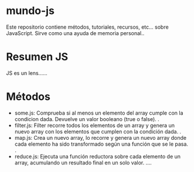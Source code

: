 # mundo-js
Este repositorio contiene métodos, tutoriales, recursos, etc... sobre JavaScript. Sirve como una ayuda de memoria personal..

# Resumen JS
JS es un lens......

# Métodos
- some.js: Comprueba si al menos un elemento del array cumple con la condicion dada. Devuelve un valor booleano (true o false).
.
- filter.js: Filter recorre todos los elementos de un array y genera un nuevo array con los elementos que cumplen con la condición dada.
.
- map.js: Crea un nuevo array, lo recorre y genera un nuevo array donde cada elemento ha sido transformado según una función que se le pasa.
.
- reduce.js: Ejecuta una función reductora sobre cada elemento de un array, acumulando un resultado final en un solo valor.
....